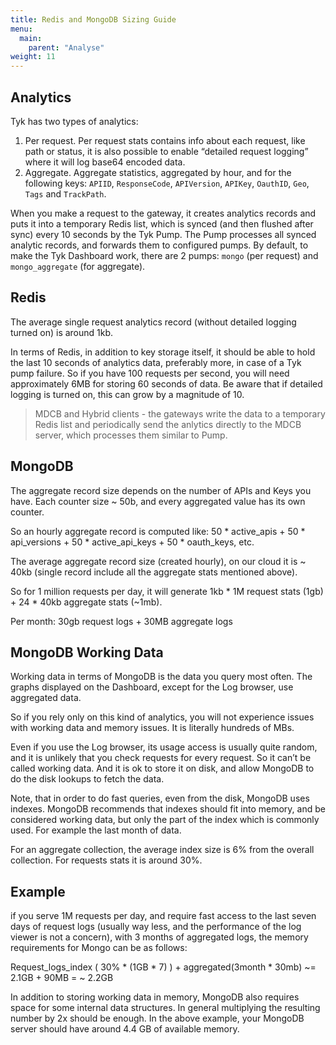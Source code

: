 ```yaml
---
title: Redis and MongoDB Sizing Guide
menu:
  main:
    parent: "Analyse"
weight: 11 
---
```


## <a name="analytics"></a>Analytics

Tyk has two types of analytics:

1. Per request. Per request stats contains info about each request, like path or status, it is also possible to enable “detailed request logging” where it will log base64 encoded data.
2. Aggregate. Aggregate statistics, aggregated by hour, and for the following keys: `APIID`, `ResponseCode`, `APIVersion`, `APIKey`, `OauthID`, `Geo`, `Tags` and `TrackPath`.

When you make a request to the gateway, it creates analytics records and puts it into a temporary Redis list, which is synced (and then flushed after sync) every 10 seconds by the Tyk Pump. The Pump processes all synced analytic records, and forwards them to configured pumps. By default, to make the Tyk Dashboard work, there are 2 pumps: `mongo` (per request) and `mongo_aggregate` (for aggregate). 

## <a name="redis"></a>Redis
The average single request analytics record (without detailed logging turned on) is around 1kb.

In terms of Redis, in addition to key storage itself, it should be able to hold the last 10 seconds of analytics data, preferably more, in case of a Tyk pump failure. So if you have 100 requests per second, you will need approximately 6MB for storing 60 seconds of data. Be aware that if detailed logging is turned on, this can grow by a magnitude of 10. 

> MDCB and Hybrid clients - the gateways write the data to a temporary Redis list and periodically send the anlytics directly to the MDCB server, which processes them similar to Pump.

## <a name="mongodb"></a>MongoDB
The aggregate record size depends on the number of APIs and Keys you have. Each counter size ~ 50b, and every aggregated value has its own counter. 

So an hourly aggregate record is computed like: 50 * active_apis + 50 * api_versions + 50 * active_api_keys  + 50 * oauth_keys, etc. 

The average aggregate record size (created hourly), on our cloud it is ~ 40kb (single record include all the aggregate stats mentioned above).

So for 1 million requests per day, it will generate 1kb * 1M request stats (1gb) + 24 * 40kb aggregate stats (~1mb).

Per month: 30gb request logs + 30MB aggregate logs

## <a name="working"></a>MongoDB Working Data

Working data in terms of MongoDB is the data you query most often. The graphs displayed on the Dashboard, except for the Log browser, use aggregated data. 

So if you rely only on this kind of analytics, you will not experience issues with working data and memory issues. It is literally hundreds of MBs. 

Even if you use the Log browser, its usage access is usually quite random, and it is unlikely that you check requests for every request. So it can’t be called working data. And it is ok to store it on disk, and allow MongoDB to do the disk lookups to fetch the data. 

Note, that in order to do fast queries, even from the disk, MongoDB uses indexes. MongoDB recommends that indexes should fit into memory, and be considered working data, but only the part of the index which is commonly used. For example the last month of data. 

For an aggregate collection, the average index size is 6% from the overall collection. For requests stats it is around 30%. 


## <a name="example"></a>Example
if you serve 1M requests per day, and require fast access to the last seven days of request logs (usually way less, and the performance of the log viewer is not a concern), with 3 months of aggregated logs, the memory requirements for Mongo can be as follows:

Request_logs_index ( 30% * (1GB * 7) ) + aggregated(3month * 30mb) ~= 2.1GB + 90MB = ~ 2.2GB

In addition to storing working data in memory, MongoDB also requires space for some internal data structures. In general multiplying the resulting number by 2x should be enough. In the above example, your MongoDB server should have around 4.4 GB of available memory. 
